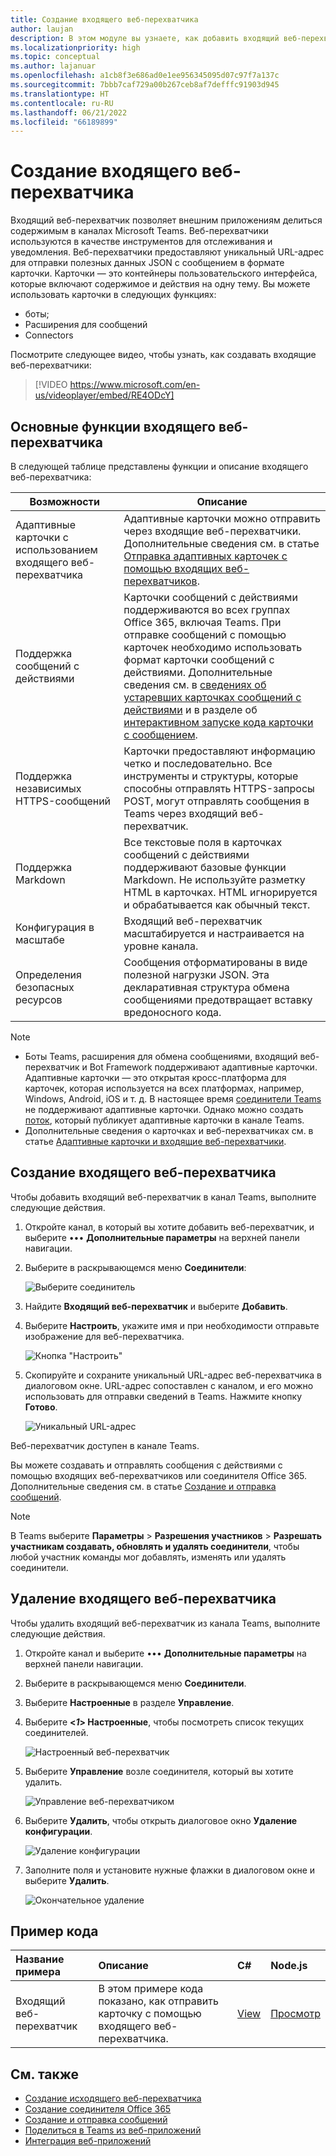 ```yaml
---
title: Создание входящего веб-перехватчика
author: laujan
description: В этом модуле вы узнаете, как добавить входящий веб-перехватчик в приложение Teams и опубликовать все внешние запросы в Teams с его помощью.
ms.localizationpriority: high
ms.topic: conceptual
ms.author: lajanuar
ms.openlocfilehash: a1cb8f3e686ad0e1ee956345095d07c97f7a137c
ms.sourcegitcommit: 7bbb7caf729a00b267ceb8af7defffc91903d945
ms.translationtype: HT
ms.contentlocale: ru-RU
ms.lasthandoff: 06/21/2022
ms.locfileid: "66189899"
---
```

# <a name="create-an-incoming-webhook"></a>Создание входящего веб-перехватчика

Входящий веб-перехватчик позволяет внешним приложениям делиться содержимым в каналах Microsoft Teams. Веб-перехватчики используются в качестве инструментов для отслеживания и уведомления. Веб-перехватчики предоставляют уникальный URL-адрес для отправки полезных данных JSON с сообщением в формате карточки. Карточки — это контейнеры пользовательского интерфейса, которые включают содержимое и действия на одну тему. Вы можете использовать карточки в следующих функциях:

* боты;
* Расширения для сообщений
* Connectors

Посмотрите следующее видео, чтобы узнать, как создавать входящие веб-перехватчики:
<br>
> [!VIDEO https://www.microsoft.com/en-us/videoplayer/embed/RE4ODcY]

## <a name="key-features-of-an-incoming-webhook"></a>Основные функции входящего веб-перехватчика

В следующей таблице представлены функции и описание входящего веб-перехватчика:

| Возможности | Описание |
| -------- | ----------- |
|Адаптивные карточки с использованием входящего веб-перехватчика | Адаптивные карточки можно отправить через входящие веб-перехватчики. Дополнительные сведения см. в статье [Отправка адаптивных карточек с помощью входящих веб-перехватчиков](../../webhooks-and-connectors/how-to/connectors-using.md#send-adaptive-cards-using-an-incoming-webhook).|
|Поддержка сообщений с действиями|Карточки сообщений с действиями поддерживаются во всех группах Office 365, включая Teams. При отправке сообщений с помощью карточек необходимо использовать формат карточки сообщений с действиями. Дополнительные сведения см. в [сведениях об устаревших карточках сообщений с действиями](/outlook/actionable-messages/message-card-reference) и в разделе об [интерактивном запуске кода карточки с сообщением](https://messagecardplayground.azurewebsites.net).|
|Поддержка независимых HTTPS-сообщений|Карточки предоставляют информацию четко и последовательно. Все инструменты и структуры, которые способны отправлять HTTPS-запросы POST, могут отправлять сообщения в Teams через входящий веб-перехватчик.|
|Поддержка Markdown|Все текстовые поля в карточках сообщений с действиями поддерживают базовые функции Markdown. Не используйте разметку HTML в карточках. HTML игнорируется и обрабатывается как обычный текст.|
|Конфигурация в масштабе|Входящий веб-перехватчик масштабируется и настраивается на уровне канала.|
|Определения безопасных ресурсов|Сообщения отформатированы в виде полезной нагрузки JSON. Эта декларативная структура обмена сообщениями предотвращает вставку вредоносного кода.|

<!--- TBD: A note should be short and eye-catching. No need to put a list item inside a Note or any admonition for that matter. Re-write the below list item.
--->

> [!NOTE]
>
> * Боты Teams, расширения для обмена сообщениями, входящий веб-перехватчик и Bot Framework поддерживают адаптивные карточки. Адаптивные карточки — это открытая кросс-платформа для карточек, которая используется на всех платформах, например, Windows, Android, iOS и т. д. В настоящее время [соединители Teams](../../webhooks-and-connectors/how-to/connectors-creating.md) не поддерживают адаптивные карточки. Однако можно создать [поток](https://flow.microsoft.com/blog/microsoft-flow-in-microsoft-teams/), который публикует адаптивные карточки в канале Teams.
> * Дополнительные сведения о карточках и веб-перехватчиках см. в статье [Адаптивные карточки и входящие веб-перехватчики](~/task-modules-and-cards/what-are-cards.md#adaptive-cards-and-incoming-webhooks).

## <a name="create-an-incoming-webhook"></a>Создание входящего веб-перехватчика

Чтобы добавить входящий веб-перехватчик в канал Teams, выполните следующие действия.

1. Откройте канал, в который вы хотите добавить веб-перехватчик, и выберите &#8226;&#8226;&#8226; **Дополнительные параметры** на верхней панели навигации.
1. Выберите в раскрывающемся меню **Соединители**:

    ![Выберите соединитель](~/assets/images/connectors.png)

1. Найдите **Входящий веб-перехватчик** и выберите **Добавить**.
1. Выберите **Настроить**, укажите имя и при необходимости отправьте изображение для веб-перехватчика.

    ![Кнопка "Настроить"](~/assets/images/configure.png)

1. Скопируйте и сохраните уникальный URL-адрес веб-перехватчика в диалоговом окне. URL-адрес сопоставлен с каналом, и его можно использовать для отправки сведений в Teams. Нажмите кнопку **Готово**.

    ![Уникальный URL-адрес](~/assets/images/url.png)

Веб-перехватчик доступен в канале Teams.

Вы можете создавать и отправлять сообщения с действиями с помощью входящих веб-перехватчиков или соединителя Office 365. Дополнительные сведения см. в статье [Создание и отправка сообщений](~/webhooks-and-connectors/how-to/connectors-using.md).

> [!NOTE]
> В Teams выберите **Параметры** > **Разрешения участников** > **Разрешать участникам создавать, обновлять и удалять соединители**, чтобы любой участник команды мог добавлять, изменять или удалять соединители.

## <a name="remove-an-incoming-webhook"></a>Удаление входящего веб-перехватчика

Чтобы удалить входящий веб-перехватчик из канала Teams, выполните следующие действия.

1. Откройте канал и выберите &#8226;&#8226;&#8226; **Дополнительные параметры** на верхней панели навигации.
1. Выберите в раскрывающемся меню **Соединители**.
1. Выберите **Настроенные** в разделе **Управление**.
1. Выберите **<*1*> Настроенные**, чтобы посмотреть список текущих соединителей.

    ![Настроенный веб-перехватчик](~/assets/images/configured.png)

1. Выберите **Управление** возле соединителя, который вы хотите удалить.

    ![Управление веб-перехватчиком](~/assets/images/manage.png)

1. Выберите **Удалить**, чтобы открыть диалоговое окно **Удаление конфигурации**.

    ![Удаление конфигурации](~/assets/images/removeconfiguration.png)

1. Заполните поля и установите нужные флажки в диалоговом окне и выберите **Удалить**.

    ![Окончательное удаление](~/assets/images/finalremove.png)

## <a name="code-sample"></a>Пример кода

| Название примера           | Описание | C#    | Node.js   |
|:---------------------|:--------------|:---------|:--------|
|Входящий веб-перехватчик|В этом примере кода показано, как отправить карточку с помощью входящего веб-перехватчика. |[View](https://github.com/OfficeDev/Microsoft-Teams-Samples/tree/main/samples/incoming-webhook/csharp)|[Просмотр](https://github.com/OfficeDev/Microsoft-Teams-Samples/tree/main/samples/incoming-webhook/nodejs) |

## <a name="see-also"></a>См. также

* [Создание исходящего веб-перехватчика](~/webhooks-and-connectors/how-to/add-outgoing-webhook.md)
* [Создание соединителя Office 365](~/webhooks-and-connectors/how-to/connectors-creating.md)
* [Создание и отправка сообщений](~/webhooks-and-connectors/how-to/connectors-using.md)
* [Поделиться в Teams из веб-приложений](~/concepts/build-and-test/share-to-teams-from-web-apps.md)
* [Интеграция веб-приложений](~/samples/integrate-web-apps-overview.md)
